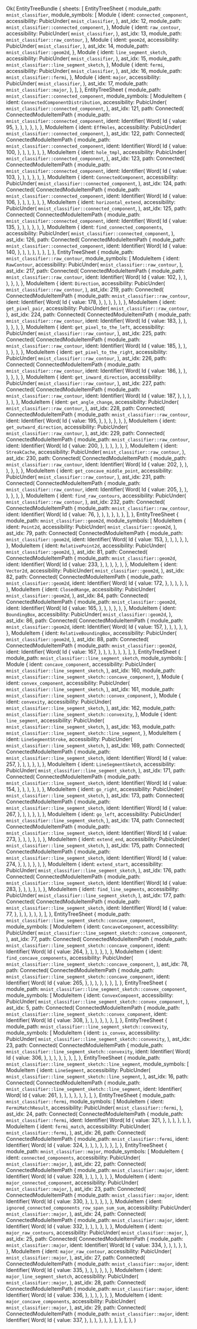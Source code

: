 Ok(
    EntityTreeBundle {
        sheets: [
            EntityTreeSheet {
                module_path: `mnist_classifier`,
                module_symbols: [
                    Module {
                        ident: `connected_component`,
                        accessibility: PubicUnder(
                            `mnist_classifier`,
                        ),
                        ast_idx: 12,
                        module_path: `mnist_classifier::connected_component`,
                    },
                    Module {
                        ident: `raw_contour`,
                        accessibility: PubicUnder(
                            `mnist_classifier`,
                        ),
                        ast_idx: 13,
                        module_path: `mnist_classifier::raw_contour`,
                    },
                    Module {
                        ident: `geom2d`,
                        accessibility: PubicUnder(
                            `mnist_classifier`,
                        ),
                        ast_idx: 14,
                        module_path: `mnist_classifier::geom2d`,
                    },
                    Module {
                        ident: `line_segment_sketch`,
                        accessibility: PubicUnder(
                            `mnist_classifier`,
                        ),
                        ast_idx: 15,
                        module_path: `mnist_classifier::line_segment_sketch`,
                    },
                    Module {
                        ident: `fermi`,
                        accessibility: PubicUnder(
                            `mnist_classifier`,
                        ),
                        ast_idx: 16,
                        module_path: `mnist_classifier::fermi`,
                    },
                    Module {
                        ident: `major`,
                        accessibility: PubicUnder(
                            `mnist_classifier`,
                        ),
                        ast_idx: 17,
                        module_path: `mnist_classifier::major`,
                    },
                ],
            },
            EntityTreeSheet {
                module_path: `mnist_classifier::connected_component`,
                module_symbols: [
                    ModuleItem {
                        ident: `ConnectedComponentDistribution`,
                        accessibility: PubicUnder(
                            `mnist_classifier::connected_component`,
                        ),
                        ast_idx: 121,
                        path: Connected(
                            ConnectedModuleItemPath {
                                module_path: `mnist_classifier::connected_component`,
                                ident: Identifier(
                                    Word(
                                        Id {
                                            value: 95,
                                        },
                                    ),
                                ),
                            },
                        ),
                    },
                    ModuleItem {
                        ident: `EffHoles`,
                        accessibility: PubicUnder(
                            `mnist_classifier::connected_component`,
                        ),
                        ast_idx: 122,
                        path: Connected(
                            ConnectedModuleItemPath {
                                module_path: `mnist_classifier::connected_component`,
                                ident: Identifier(
                                    Word(
                                        Id {
                                            value: 100,
                                        },
                                    ),
                                ),
                            },
                        ),
                    },
                    ModuleItem {
                        ident: `hole_tmpl`,
                        accessibility: PubicUnder(
                            `mnist_classifier::connected_component`,
                        ),
                        ast_idx: 123,
                        path: Connected(
                            ConnectedModuleItemPath {
                                module_path: `mnist_classifier::connected_component`,
                                ident: Identifier(
                                    Word(
                                        Id {
                                            value: 103,
                                        },
                                    ),
                                ),
                            },
                        ),
                    },
                    ModuleItem {
                        ident: `ConnectedComponent`,
                        accessibility: PubicUnder(
                            `mnist_classifier::connected_component`,
                        ),
                        ast_idx: 124,
                        path: Connected(
                            ConnectedModuleItemPath {
                                module_path: `mnist_classifier::connected_component`,
                                ident: Identifier(
                                    Word(
                                        Id {
                                            value: 106,
                                        },
                                    ),
                                ),
                            },
                        ),
                    },
                    ModuleItem {
                        ident: `horizontal_extend`,
                        accessibility: PubicUnder(
                            `mnist_classifier::connected_component`,
                        ),
                        ast_idx: 125,
                        path: Connected(
                            ConnectedModuleItemPath {
                                module_path: `mnist_classifier::connected_component`,
                                ident: Identifier(
                                    Word(
                                        Id {
                                            value: 135,
                                        },
                                    ),
                                ),
                            },
                        ),
                    },
                    ModuleItem {
                        ident: `find_connected_components`,
                        accessibility: PubicUnder(
                            `mnist_classifier::connected_component`,
                        ),
                        ast_idx: 126,
                        path: Connected(
                            ConnectedModuleItemPath {
                                module_path: `mnist_classifier::connected_component`,
                                ident: Identifier(
                                    Word(
                                        Id {
                                            value: 140,
                                        },
                                    ),
                                ),
                            },
                        ),
                    },
                ],
            },
            EntityTreeSheet {
                module_path: `mnist_classifier::raw_contour`,
                module_symbols: [
                    ModuleItem {
                        ident: `RawContour`,
                        accessibility: PubicUnder(
                            `mnist_classifier::raw_contour`,
                        ),
                        ast_idx: 217,
                        path: Connected(
                            ConnectedModuleItemPath {
                                module_path: `mnist_classifier::raw_contour`,
                                ident: Identifier(
                                    Word(
                                        Id {
                                            value: 102,
                                        },
                                    ),
                                ),
                            },
                        ),
                    },
                    ModuleItem {
                        ident: `Direction`,
                        accessibility: PubicUnder(
                            `mnist_classifier::raw_contour`,
                        ),
                        ast_idx: 219,
                        path: Connected(
                            ConnectedModuleItemPath {
                                module_path: `mnist_classifier::raw_contour`,
                                ident: Identifier(
                                    Word(
                                        Id {
                                            value: 178,
                                        },
                                    ),
                                ),
                            },
                        ),
                    },
                    ModuleItem {
                        ident: `get_pixel_pair`,
                        accessibility: PubicUnder(
                            `mnist_classifier::raw_contour`,
                        ),
                        ast_idx: 224,
                        path: Connected(
                            ConnectedModuleItemPath {
                                module_path: `mnist_classifier::raw_contour`,
                                ident: Identifier(
                                    Word(
                                        Id {
                                            value: 183,
                                        },
                                    ),
                                ),
                            },
                        ),
                    },
                    ModuleItem {
                        ident: `get_pixel_to_the_left`,
                        accessibility: PubicUnder(
                            `mnist_classifier::raw_contour`,
                        ),
                        ast_idx: 225,
                        path: Connected(
                            ConnectedModuleItemPath {
                                module_path: `mnist_classifier::raw_contour`,
                                ident: Identifier(
                                    Word(
                                        Id {
                                            value: 185,
                                        },
                                    ),
                                ),
                            },
                        ),
                    },
                    ModuleItem {
                        ident: `get_pixel_to_the_right`,
                        accessibility: PubicUnder(
                            `mnist_classifier::raw_contour`,
                        ),
                        ast_idx: 226,
                        path: Connected(
                            ConnectedModuleItemPath {
                                module_path: `mnist_classifier::raw_contour`,
                                ident: Identifier(
                                    Word(
                                        Id {
                                            value: 186,
                                        },
                                    ),
                                ),
                            },
                        ),
                    },
                    ModuleItem {
                        ident: `get_inward_direction`,
                        accessibility: PubicUnder(
                            `mnist_classifier::raw_contour`,
                        ),
                        ast_idx: 227,
                        path: Connected(
                            ConnectedModuleItemPath {
                                module_path: `mnist_classifier::raw_contour`,
                                ident: Identifier(
                                    Word(
                                        Id {
                                            value: 187,
                                        },
                                    ),
                                ),
                            },
                        ),
                    },
                    ModuleItem {
                        ident: `get_angle_change`,
                        accessibility: PubicUnder(
                            `mnist_classifier::raw_contour`,
                        ),
                        ast_idx: 228,
                        path: Connected(
                            ConnectedModuleItemPath {
                                module_path: `mnist_classifier::raw_contour`,
                                ident: Identifier(
                                    Word(
                                        Id {
                                            value: 195,
                                        },
                                    ),
                                ),
                            },
                        ),
                    },
                    ModuleItem {
                        ident: `get_outward_direction`,
                        accessibility: PubicUnder(
                            `mnist_classifier::raw_contour`,
                        ),
                        ast_idx: 229,
                        path: Connected(
                            ConnectedModuleItemPath {
                                module_path: `mnist_classifier::raw_contour`,
                                ident: Identifier(
                                    Word(
                                        Id {
                                            value: 200,
                                        },
                                    ),
                                ),
                            },
                        ),
                    },
                    ModuleItem {
                        ident: `StreakCache`,
                        accessibility: PubicUnder(
                            `mnist_classifier::raw_contour`,
                        ),
                        ast_idx: 230,
                        path: Connected(
                            ConnectedModuleItemPath {
                                module_path: `mnist_classifier::raw_contour`,
                                ident: Identifier(
                                    Word(
                                        Id {
                                            value: 202,
                                        },
                                    ),
                                ),
                            },
                        ),
                    },
                    ModuleItem {
                        ident: `get_concave_middle_point`,
                        accessibility: PubicUnder(
                            `mnist_classifier::raw_contour`,
                        ),
                        ast_idx: 231,
                        path: Connected(
                            ConnectedModuleItemPath {
                                module_path: `mnist_classifier::raw_contour`,
                                ident: Identifier(
                                    Word(
                                        Id {
                                            value: 205,
                                        },
                                    ),
                                ),
                            },
                        ),
                    },
                    ModuleItem {
                        ident: `find_raw_contours`,
                        accessibility: PubicUnder(
                            `mnist_classifier::raw_contour`,
                        ),
                        ast_idx: 232,
                        path: Connected(
                            ConnectedModuleItemPath {
                                module_path: `mnist_classifier::raw_contour`,
                                ident: Identifier(
                                    Word(
                                        Id {
                                            value: 76,
                                        },
                                    ),
                                ),
                            },
                        ),
                    },
                ],
            },
            EntityTreeSheet {
                module_path: `mnist_classifier::geom2d`,
                module_symbols: [
                    ModuleItem {
                        ident: `Point2d`,
                        accessibility: PubicUnder(
                            `mnist_classifier::geom2d`,
                        ),
                        ast_idx: 79,
                        path: Connected(
                            ConnectedModuleItemPath {
                                module_path: `mnist_classifier::geom2d`,
                                ident: Identifier(
                                    Word(
                                        Id {
                                            value: 153,
                                        },
                                    ),
                                ),
                            },
                        ),
                    },
                    ModuleItem {
                        ident: `RelativePoint2d`,
                        accessibility: PubicUnder(
                            `mnist_classifier::geom2d`,
                        ),
                        ast_idx: 81,
                        path: Connected(
                            ConnectedModuleItemPath {
                                module_path: `mnist_classifier::geom2d`,
                                ident: Identifier(
                                    Word(
                                        Id {
                                            value: 233,
                                        },
                                    ),
                                ),
                            },
                        ),
                    },
                    ModuleItem {
                        ident: `Vector2d`,
                        accessibility: PubicUnder(
                            `mnist_classifier::geom2d`,
                        ),
                        ast_idx: 82,
                        path: Connected(
                            ConnectedModuleItemPath {
                                module_path: `mnist_classifier::geom2d`,
                                ident: Identifier(
                                    Word(
                                        Id {
                                            value: 172,
                                        },
                                    ),
                                ),
                            },
                        ),
                    },
                    ModuleItem {
                        ident: `ClosedRange`,
                        accessibility: PubicUnder(
                            `mnist_classifier::geom2d`,
                        ),
                        ast_idx: 84,
                        path: Connected(
                            ConnectedModuleItemPath {
                                module_path: `mnist_classifier::geom2d`,
                                ident: Identifier(
                                    Word(
                                        Id {
                                            value: 165,
                                        },
                                    ),
                                ),
                            },
                        ),
                    },
                    ModuleItem {
                        ident: `BoundingBox`,
                        accessibility: PubicUnder(
                            `mnist_classifier::geom2d`,
                        ),
                        ast_idx: 86,
                        path: Connected(
                            ConnectedModuleItemPath {
                                module_path: `mnist_classifier::geom2d`,
                                ident: Identifier(
                                    Word(
                                        Id {
                                            value: 157,
                                        },
                                    ),
                                ),
                            },
                        ),
                    },
                    ModuleItem {
                        ident: `RelativeBoundingBox`,
                        accessibility: PubicUnder(
                            `mnist_classifier::geom2d`,
                        ),
                        ast_idx: 88,
                        path: Connected(
                            ConnectedModuleItemPath {
                                module_path: `mnist_classifier::geom2d`,
                                ident: Identifier(
                                    Word(
                                        Id {
                                            value: 167,
                                        },
                                    ),
                                ),
                            },
                        ),
                    },
                ],
            },
            EntityTreeSheet {
                module_path: `mnist_classifier::line_segment_sketch`,
                module_symbols: [
                    Module {
                        ident: `concave_component`,
                        accessibility: PubicUnder(
                            `mnist_classifier::line_segment_sketch`,
                        ),
                        ast_idx: 160,
                        module_path: `mnist_classifier::line_segment_sketch::concave_component`,
                    },
                    Module {
                        ident: `convex_component`,
                        accessibility: PubicUnder(
                            `mnist_classifier::line_segment_sketch`,
                        ),
                        ast_idx: 161,
                        module_path: `mnist_classifier::line_segment_sketch::convex_component`,
                    },
                    Module {
                        ident: `convexity`,
                        accessibility: PubicUnder(
                            `mnist_classifier::line_segment_sketch`,
                        ),
                        ast_idx: 162,
                        module_path: `mnist_classifier::line_segment_sketch::convexity`,
                    },
                    Module {
                        ident: `line_segment`,
                        accessibility: PubicUnder(
                            `mnist_classifier::line_segment_sketch`,
                        ),
                        ast_idx: 163,
                        module_path: `mnist_classifier::line_segment_sketch::line_segment`,
                    },
                    ModuleItem {
                        ident: `LineSegmentStroke`,
                        accessibility: PubicUnder(
                            `mnist_classifier::line_segment_sketch`,
                        ),
                        ast_idx: 169,
                        path: Connected(
                            ConnectedModuleItemPath {
                                module_path: `mnist_classifier::line_segment_sketch`,
                                ident: Identifier(
                                    Word(
                                        Id {
                                            value: 257,
                                        },
                                    ),
                                ),
                            },
                        ),
                    },
                    ModuleItem {
                        ident: `LineSegmentSketch`,
                        accessibility: PubicUnder(
                            `mnist_classifier::line_segment_sketch`,
                        ),
                        ast_idx: 171,
                        path: Connected(
                            ConnectedModuleItemPath {
                                module_path: `mnist_classifier::line_segment_sketch`,
                                ident: Identifier(
                                    Word(
                                        Id {
                                            value: 154,
                                        },
                                    ),
                                ),
                            },
                        ),
                    },
                    ModuleItem {
                        ident: `go_right`,
                        accessibility: PubicUnder(
                            `mnist_classifier::line_segment_sketch`,
                        ),
                        ast_idx: 173,
                        path: Connected(
                            ConnectedModuleItemPath {
                                module_path: `mnist_classifier::line_segment_sketch`,
                                ident: Identifier(
                                    Word(
                                        Id {
                                            value: 267,
                                        },
                                    ),
                                ),
                            },
                        ),
                    },
                    ModuleItem {
                        ident: `go_left`,
                        accessibility: PubicUnder(
                            `mnist_classifier::line_segment_sketch`,
                        ),
                        ast_idx: 174,
                        path: Connected(
                            ConnectedModuleItemPath {
                                module_path: `mnist_classifier::line_segment_sketch`,
                                ident: Identifier(
                                    Word(
                                        Id {
                                            value: 273,
                                        },
                                    ),
                                ),
                            },
                        ),
                    },
                    ModuleItem {
                        ident: `extend_end`,
                        accessibility: PubicUnder(
                            `mnist_classifier::line_segment_sketch`,
                        ),
                        ast_idx: 175,
                        path: Connected(
                            ConnectedModuleItemPath {
                                module_path: `mnist_classifier::line_segment_sketch`,
                                ident: Identifier(
                                    Word(
                                        Id {
                                            value: 274,
                                        },
                                    ),
                                ),
                            },
                        ),
                    },
                    ModuleItem {
                        ident: `extend_start`,
                        accessibility: PubicUnder(
                            `mnist_classifier::line_segment_sketch`,
                        ),
                        ast_idx: 176,
                        path: Connected(
                            ConnectedModuleItemPath {
                                module_path: `mnist_classifier::line_segment_sketch`,
                                ident: Identifier(
                                    Word(
                                        Id {
                                            value: 283,
                                        },
                                    ),
                                ),
                            },
                        ),
                    },
                    ModuleItem {
                        ident: `find_line_segments`,
                        accessibility: PubicUnder(
                            `mnist_classifier::line_segment_sketch`,
                        ),
                        ast_idx: 177,
                        path: Connected(
                            ConnectedModuleItemPath {
                                module_path: `mnist_classifier::line_segment_sketch`,
                                ident: Identifier(
                                    Word(
                                        Id {
                                            value: 77,
                                        },
                                    ),
                                ),
                            },
                        ),
                    },
                ],
            },
            EntityTreeSheet {
                module_path: `mnist_classifier::line_segment_sketch::concave_component`,
                module_symbols: [
                    ModuleItem {
                        ident: `ConcaveComponent`,
                        accessibility: PubicUnder(
                            `mnist_classifier::line_segment_sketch::concave_component`,
                        ),
                        ast_idx: 77,
                        path: Connected(
                            ConnectedModuleItemPath {
                                module_path: `mnist_classifier::line_segment_sketch::concave_component`,
                                ident: Identifier(
                                    Word(
                                        Id {
                                            value: 264,
                                        },
                                    ),
                                ),
                            },
                        ),
                    },
                    ModuleItem {
                        ident: `find_concave_components`,
                        accessibility: PubicUnder(
                            `mnist_classifier::line_segment_sketch::concave_component`,
                        ),
                        ast_idx: 78,
                        path: Connected(
                            ConnectedModuleItemPath {
                                module_path: `mnist_classifier::line_segment_sketch::concave_component`,
                                ident: Identifier(
                                    Word(
                                        Id {
                                            value: 265,
                                        },
                                    ),
                                ),
                            },
                        ),
                    },
                ],
            },
            EntityTreeSheet {
                module_path: `mnist_classifier::line_segment_sketch::convex_component`,
                module_symbols: [
                    ModuleItem {
                        ident: `ConvexCompoent`,
                        accessibility: PubicUnder(
                            `mnist_classifier::line_segment_sketch::convex_component`,
                        ),
                        ast_idx: 5,
                        path: Connected(
                            ConnectedModuleItemPath {
                                module_path: `mnist_classifier::line_segment_sketch::convex_component`,
                                ident: Identifier(
                                    Word(
                                        Id {
                                            value: 308,
                                        },
                                    ),
                                ),
                            },
                        ),
                    },
                ],
            },
            EntityTreeSheet {
                module_path: `mnist_classifier::line_segment_sketch::convexity`,
                module_symbols: [
                    ModuleItem {
                        ident: `is_convex`,
                        accessibility: PubicUnder(
                            `mnist_classifier::line_segment_sketch::convexity`,
                        ),
                        ast_idx: 23,
                        path: Connected(
                            ConnectedModuleItemPath {
                                module_path: `mnist_classifier::line_segment_sketch::convexity`,
                                ident: Identifier(
                                    Word(
                                        Id {
                                            value: 306,
                                        },
                                    ),
                                ),
                            },
                        ),
                    },
                ],
            },
            EntityTreeSheet {
                module_path: `mnist_classifier::line_segment_sketch::line_segment`,
                module_symbols: [
                    ModuleItem {
                        ident: `LineSegment`,
                        accessibility: PubicUnder(
                            `mnist_classifier::line_segment_sketch::line_segment`,
                        ),
                        ast_idx: 16,
                        path: Connected(
                            ConnectedModuleItemPath {
                                module_path: `mnist_classifier::line_segment_sketch::line_segment`,
                                ident: Identifier(
                                    Word(
                                        Id {
                                            value: 261,
                                        },
                                    ),
                                ),
                            },
                        ),
                    },
                ],
            },
            EntityTreeSheet {
                module_path: `mnist_classifier::fermi`,
                module_symbols: [
                    ModuleItem {
                        ident: `FermiMatchResult`,
                        accessibility: PubicUnder(
                            `mnist_classifier::fermi`,
                        ),
                        ast_idx: 24,
                        path: Connected(
                            ConnectedModuleItemPath {
                                module_path: `mnist_classifier::fermi`,
                                ident: Identifier(
                                    Word(
                                        Id {
                                            value: 321,
                                        },
                                    ),
                                ),
                            },
                        ),
                    },
                    ModuleItem {
                        ident: `fermi_match`,
                        accessibility: PubicUnder(
                            `mnist_classifier::fermi`,
                        ),
                        ast_idx: 26,
                        path: Connected(
                            ConnectedModuleItemPath {
                                module_path: `mnist_classifier::fermi`,
                                ident: Identifier(
                                    Word(
                                        Id {
                                            value: 324,
                                        },
                                    ),
                                ),
                            },
                        ),
                    },
                ],
            },
            EntityTreeSheet {
                module_path: `mnist_classifier::major`,
                module_symbols: [
                    ModuleItem {
                        ident: `connected_components`,
                        accessibility: PubicUnder(
                            `mnist_classifier::major`,
                        ),
                        ast_idx: 22,
                        path: Connected(
                            ConnectedModuleItemPath {
                                module_path: `mnist_classifier::major`,
                                ident: Identifier(
                                    Word(
                                        Id {
                                            value: 328,
                                        },
                                    ),
                                ),
                            },
                        ),
                    },
                    ModuleItem {
                        ident: `major_connected_component`,
                        accessibility: PubicUnder(
                            `mnist_classifier::major`,
                        ),
                        ast_idx: 23,
                        path: Connected(
                            ConnectedModuleItemPath {
                                module_path: `mnist_classifier::major`,
                                ident: Identifier(
                                    Word(
                                        Id {
                                            value: 330,
                                        },
                                    ),
                                ),
                            },
                        ),
                    },
                    ModuleItem {
                        ident: `ignored_connected_components_row_span_sum_sum`,
                        accessibility: PubicUnder(
                            `mnist_classifier::major`,
                        ),
                        ast_idx: 24,
                        path: Connected(
                            ConnectedModuleItemPath {
                                module_path: `mnist_classifier::major`,
                                ident: Identifier(
                                    Word(
                                        Id {
                                            value: 332,
                                        },
                                    ),
                                ),
                            },
                        ),
                    },
                    ModuleItem {
                        ident: `major_raw_contours`,
                        accessibility: PubicUnder(
                            `mnist_classifier::major`,
                        ),
                        ast_idx: 25,
                        path: Connected(
                            ConnectedModuleItemPath {
                                module_path: `mnist_classifier::major`,
                                ident: Identifier(
                                    Word(
                                        Id {
                                            value: 334,
                                        },
                                    ),
                                ),
                            },
                        ),
                    },
                    ModuleItem {
                        ident: `major_raw_contour`,
                        accessibility: PubicUnder(
                            `mnist_classifier::major`,
                        ),
                        ast_idx: 27,
                        path: Connected(
                            ConnectedModuleItemPath {
                                module_path: `mnist_classifier::major`,
                                ident: Identifier(
                                    Word(
                                        Id {
                                            value: 335,
                                        },
                                    ),
                                ),
                            },
                        ),
                    },
                    ModuleItem {
                        ident: `major_line_segment_sketch`,
                        accessibility: PubicUnder(
                            `mnist_classifier::major`,
                        ),
                        ast_idx: 28,
                        path: Connected(
                            ConnectedModuleItemPath {
                                module_path: `mnist_classifier::major`,
                                ident: Identifier(
                                    Word(
                                        Id {
                                            value: 336,
                                        },
                                    ),
                                ),
                            },
                        ),
                    },
                    ModuleItem {
                        ident: `major_concave_components`,
                        accessibility: PubicUnder(
                            `mnist_classifier::major`,
                        ),
                        ast_idx: 29,
                        path: Connected(
                            ConnectedModuleItemPath {
                                module_path: `mnist_classifier::major`,
                                ident: Identifier(
                                    Word(
                                        Id {
                                            value: 337,
                                        },
                                    ),
                                ),
                            },
                        ),
                    },
                ],
            },
        ],
    },
)